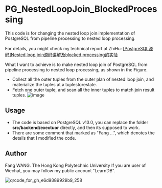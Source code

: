 # PG_NestedLoopJoin_BlockedProcessing
This code is for changing the nested loop join implementation of PostgreSQL from pipeline processing to nested loop processing.



For details, you might check my technical report at ZhiHu: [[PostgreSQL源码]Nested loop join源码讲解及blocked processing的实验](https://zhuanlan.zhihu.com/p/456245221)



 What I want to achieve is to make nested loop join of PostgreSQL from pipeline processing to nested loop processing, as shown in the Figure.
 * Collect all the outer tuples from the outer plan of nested loop join, and materialize the tuples at a tuplestorestate.
 * Fetch one outer tuple, and scan all the inner tuples to match join result tuples.
![image](https://user-images.githubusercontent.com/52020936/155877242-6c00f05a-5223-4fd4-b1fc-03f4a43ca24d.png)



## Usage
 * The code is based on PostgreSQL v13.0, you can replace the folder **src/backend/exectuor** directly, and then its supposed to work. 
 * There are some comment that marked as "Fang ...", which denotes the details that I modified the code.


## Author
Fang WANG. The Hong Kong Polytechnic University 
If you are user of Wechat, you may follow my public account "LearnDB".

![qrcode_for_gh_e6d9389929b9_258](https://user-images.githubusercontent.com/52020936/147086636-6c6a5d22-b2b2-4d60-baf0-06303cbbde40.jpg)

